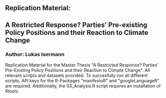 ## Replication Material: 
## A Restricted Response? Parties' Pre-existing Policy Positions and their Reaction to Climate Change
### Author: Lukas Isermann


Replication Material for the Master Thesis "A Restricted Response? Parties' Pre-Existing Policy Positions and their Reaction to Climate Change". All relevant scripts and datasets provided. To succesfully run all different scripts, API keys for the R-Packages "manifestoR" and "googleLanguageR" are required. Additionally, the 03_Analysis.R script requires an installation of Rtools.










